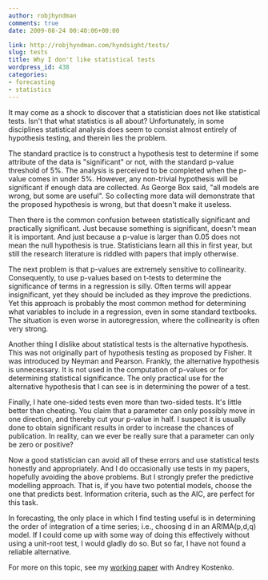 ```yaml
---
author: robjhyndman
comments: true
date: 2009-08-24 00:40:06+00:00

link: http://robjhyndman.com/hyndsight/tests/
slug: tests
title: Why I don't like statistical tests
wordpress_id: 438
categories:
- forecasting
- statistics
---
```


It may come as a shock to discover that a statistician does not like statistical tests. Isn't that what statistics is all about? Unfortunately, in some disciplines statistical analysis does seem to consist almost entirely of hypothesis testing, and therein lies the problem.

The standard practice is to construct a hypothesis test to determine if some attribute of the data is "significant" or not, with the standard p-value threshold of 5%. The analysis is perceived to be completed when the p-value comes in under 5%. However, any non-trivial hypothesis will be significant if enough data are collected. As George Box said, "all models are wrong, but some are useful". So collecting more data will demonstrate that the proposed hypothesis is wrong, but that doesn't make it useless.

Then there is the common confusion between statistically significant and practically significant. Just because something is significant, doesn't mean it is important. And just because a p-value is larger than 0.05 does not mean the null hypothesis is true. Statisticians learn all this in first year, but still the research literature is riddled with papers that imply otherwise.

The next problem is that p-values are extremely sensitive to collinearity. Consequently, to use p-values based on t-tests to determine the significance of terms in a regression is silly. Often terms will appear insignificant, yet they should be included as they improve the predictions. Yet this approach is probably the most common method for determining what variables to include in a regression, even in some standard textbooks. The situation is even worse in autoregression, where the collinearity is often very strong.

Another thing I dislike about statistical tests is the alternative hypothesis. This was not originally part of hypothesis testing as proposed by Fisher. It was introduced by Neyman and Pearson. Frankly, the alternative hypothesis is unnecessary. It is not used in the computation of p-values or for determining statistical significance. The only practical use for the alternative hypothesis that I can see is in determining the power of a test.

Finally, I hate one-sided tests even more than two-sided tests. It's little better than cheating. You claim that a parameter can only possibly move in one direction, and thereby cut your p-value in half. I suspect it is usually done to obtain significant results in order to increase the chances of publication. In reality, can we ever be really sure that a parameter can only be zero or positive?

Now a good statistician can avoid all of these errors and use statistical tests honestly and appropriately. And I do occasionally use tests in my papers, hopefully avoiding the above problems. But I strongly prefer the predictive modelling approach. That is, if you have two potential models, choose the one that predicts best. Information criteria, such as the AIC, are perfect for this task.

In forecasting, the only  place in which I find testing useful is in determining the order of integration of a time series; i.e., choosing d in an ARIMA(p,d,q) model. If I could come up with some way of doing this effectively without using a unit-root test, I would gladly do so. But so far, I have not found a reliable alternative.

For more on this topic, see my [working paper](/publications/forecasting-without-significance-tests) with Andrey Kostenko.
